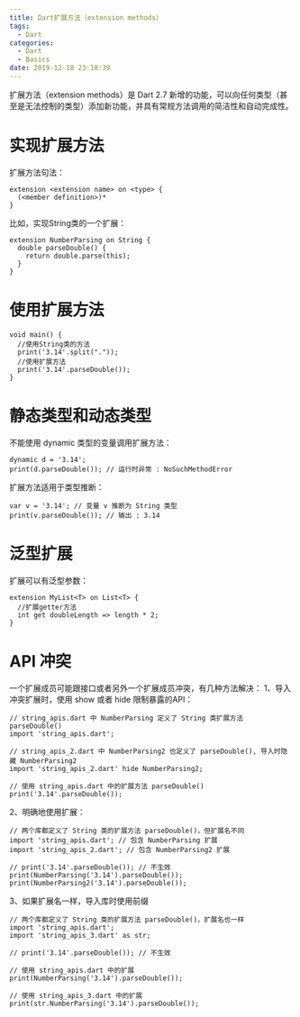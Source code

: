 ```yaml
---
title: Dart扩展方法（extension methods）
tags:
  - Dart
categories:
  - Dart
  - Basics
date: 2019-12-18 23:18:39
---
```


扩展方法（extension methods）是 Dart 2.7 新增的功能，可以向任何类型（甚至是无法控制的类型）添加新功能，并具有常规方法调用的简洁性和自动完成性。

# 实现扩展方法
扩展方法句法：
```
extension <extension name> on <type> {
  (<member definition>)*
}
```
比如，实现String类的一个扩展：
```
extension NumberParsing on String {
  double parseDouble() {
    return double.parse(this);
  }
}
```

# 使用扩展方法
```
void main() {
  //使用String类的方法
  print('3.14'.split("."));
  //使用扩展方法
  print('3.14'.parseDouble());
}
```

# 静态类型和动态类型
不能使用 dynamic 类型的变量调用扩展方法：
```
dynamic d = '3.14';
print(d.parseDouble()); // 运行时异常 : NoSuchMethodError
```

扩展方法适用于类型推断：
```
var v = '3.14'; // 变量 v 推断为 String 类型
print(v.parseDouble()); // 输出 : 3.14
```

# 泛型扩展
扩展可以有泛型参数：
```
extension MyList<T> on List<T> {
  //扩展getter方法
  int get doubleLength => length * 2;
}
```

# API 冲突
一个扩展成员可能跟接口或者另外一个扩展成员冲突，有几种方法解决：
1、导入冲突扩展时，使用 show 或者 hide 限制暴露的API：
```
// string_apis.dart 中 NumberParsing 定义了 String 类扩展方法 parseDouble()
import 'string_apis.dart';

// string_apis_2.dart 中 NumberParsing2 也定义了 parseDouble(), 导入时隐藏 NumberParsing2
import 'string_apis_2.dart' hide NumberParsing2;

// 使用 string_apis.dart 中的扩展方法 parseDouble()
print('3.14'.parseDouble());
```

2、明确地使用扩展：
```
// 两个库都定义了 String 类的扩展方法 parseDouble()，但扩展名不同
import 'string_apis.dart'; // 包含 NumberParsing 扩展
import 'string_apis_2.dart'; // 包含 NumberParsing2 扩展

// print('3.14'.parseDouble()); // 不生效
print(NumberParsing('3.14').parseDouble());
print(NumberParsing2('3.14').parseDouble());
```

3、如果扩展名一样，导入库时使用前缀
```
// 两个库都定义了 String 类的扩展方法 parseDouble()，扩展名也一样
import 'string_apis.dart';
import 'string_apis_3.dart' as str;

// print('3.14'.parseDouble()); // 不生效

// 使用 string_apis.dart 中的扩展
print(NumberParsing('3.14').parseDouble());

// 使用 string_apis_3.dart 中的扩展
print(str.NumberParsing('3.14').parseDouble());
```
